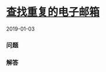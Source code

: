 # [查找重复的电子邮箱](https://leetcode-cn.com/problems/duplicate-emails)
2019-01-03
### 问题


### 解答

```

```

